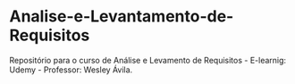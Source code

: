 # Analise-e-Levantamento-de-Requisitos
Repositório para o curso de Análise e Levamento de Requisitos - E-learnig: Udemy - Professor: Wesley Ávila.
